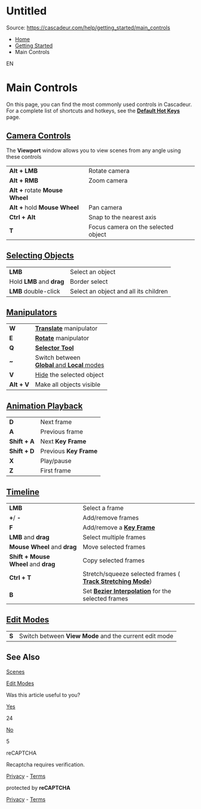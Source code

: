 # Untitled

Source: https://cascadeur.com/help/getting_started/main_controls

- [Home](https://cascadeur.com/help)
- [Getting Started](https://cascadeur.com/help/getting_started)
- Main Controls

EN

# Main Controls

On this page, you can find the most commonly used controls in Cascadeur. For a complete list of shortcuts and hotkeys, see the [**Default Hot Keys**](https://cascadeur.com/help/category/66) page.

## [Camera Controls](https://cascadeur.com/help/category/10\#viewport_camera_controls)

The **Viewport** window allows you to view scenes from any angle using these controls

|     |     |
| --- | --- |
| **Alt + LMB** | Rotate camera |
| **Alt + RMB** | Zoom camera |
| **Alt +** rotate **Mouse Wheel** |
| **Alt** **+** hold **Mouse Wheel** | Pan camera |
| **Ctrl + Alt** | Snap to the nearest axis |
| **T** | Focus camera on the selected object |

## [Selecting Objects](https://cascadeur.com/help/category/54)

|     |     |
| --- | --- |
| **LMB** | Select an object |
| Hold **LMB** and **drag** | Border select |
| **LMB** double-click | Select an object and all its children |

## [Manipulators](https://cascadeur.com/help/category/27)

|     |     |
| --- | --- |
| **W** | **[Translate](https://cascadeur.com/help/category/27#rig_translate_manipulator)** manipulator |
| **E** | [**Rotate**](https://cascadeur.com/help/category/27#rig_rotate_manipulator) manipulator |
| **Q** | [**Selector Tool**](https://cascadeur.com/help/selector_tool) |
| **~** | Switch between<br>[**Global** and **Local** modes](https://cascadeur.com/help/category/27#rig_local_and_global_mode) |
| **V** | [Hide](https://cascadeur.com/help/category/51) the selected object |
| **Alt + V** | Make all objects visible |

## [Animation Playback](https://cascadeur.com/help/category/38)

|     |     |
| --- | --- |
| **D** | Next frame |
| **A** | Previous frame |
| **Shift + A** | Next **Key Frame** |
| **Shift + D** | Previous **Key Frame** |
| **X** | Play/pause |
| **Z** | First frame |

## [Timeline](https://cascadeur.com/help/category/14)

|     |     |
| --- | --- |
| **LMB** | Select a frame |
| **+**/ **-** | Add/remove frames |
| **F** | Add/remove a [**Key Frame**](https://cascadeur.com/help/category/34) |
| **LMB** and **drag** | Select multiple frames |
| **Mouse Wheel** and **drag** | Move selected frames |
| **Shift + Mouse Wheel** and **drag** | Copy selected frames |
| **Ctrl + T** | Stretch/squeeze selected frames ( [**Track Stretching Mode**](https://cascadeur.com/help/category/35)) |
| **B** | Set [**Bezier Interpolation**](https://cascadeur.com/help/category/21#bezier_interpolation) for the selected frames |

## [Edit Modes](https://cascadeur.com/help/category/53)

|     |     |
| --- | --- |
| **S** | Switch between **View Mode** and the current edit mode |

## See Also

[Scenes](https://cascadeur.com/help/category/29)

[Edit Modes](https://cascadeur.com/help/category/53)

Was this article useful to you?

[Yes](https://cascadeur.com/help/rest/add-mark "Yes")

24

[No](https://cascadeur.com/help/rest/add-mark "No")

5

reCAPTCHA

Recaptcha requires verification.

[Privacy](https://www.google.com/intl/en/policies/privacy/) \- [Terms](https://www.google.com/intl/en/policies/terms/)

protected by **reCAPTCHA**

[Privacy](https://www.google.com/intl/en/policies/privacy/) \- [Terms](https://www.google.com/intl/en/policies/terms/)